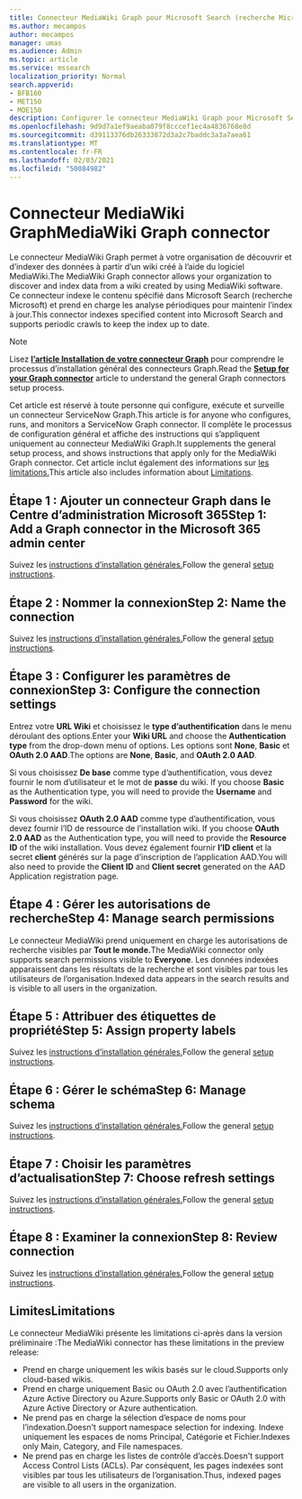 ```yaml
---
title: Connecteur MediaWiki Graph pour Microsoft Search (recherche Microsoft)
ms.author: mecampos
author: mecampos
manager: umas
ms.audience: Admin
ms.topic: article
ms.service: mssearch
localization_priority: Normal
search.appverid:
- BFB160
- MET150
- MOE150
description: Configurer le connecteur MediaWiki Graph pour Microsoft Search (recherche Microsoft)
ms.openlocfilehash: 9d9d7a1ef9aeaba079f8cccef1ec4a4836768e8d
ms.sourcegitcommit: d39113376db26333872d3a2c7baddc3a3a7aea61
ms.translationtype: MT
ms.contentlocale: fr-FR
ms.lasthandoff: 02/03/2021
ms.locfileid: "50084982"
---
```

<!---Previous ms.author: monaray --->

# <a name="mediawiki-graph-connector"></a><span data-ttu-id="a1392-103">Connecteur MediaWiki Graph</span><span class="sxs-lookup"><span data-stu-id="a1392-103">MediaWiki Graph connector</span></span>

<span data-ttu-id="a1392-104">Le connecteur MediaWiki Graph permet à votre organisation de découvrir et d’indexer des données à partir d’un wiki créé à l’aide du logiciel MediaWiki.</span><span class="sxs-lookup"><span data-stu-id="a1392-104">The MediaWiki Graph connector allows your organization to discover and index data from a wiki created by using MediaWiki software.</span></span> <span data-ttu-id="a1392-105">Ce connecteur indexe le contenu spécifié dans Microsoft Search (recherche Microsoft) et prend en charge les analyse périodiques pour maintenir l’index à jour.</span><span class="sxs-lookup"><span data-stu-id="a1392-105">This connector indexes specified content into Microsoft Search and supports periodic crawls to keep the index up to date.</span></span>

> [!NOTE]
> <span data-ttu-id="a1392-106">Lisez [**l’article Installation de votre connecteur Graph**](configure-connector.md) pour comprendre le processus d’installation général des connecteurs Graph.</span><span class="sxs-lookup"><span data-stu-id="a1392-106">Read the [**Setup for your Graph connector**](configure-connector.md) article to understand the general Graph connectors setup process.</span></span>

<span data-ttu-id="a1392-107">Cet article est réservé à toute personne qui configure, exécute et surveille un connecteur ServiceNow Graph.</span><span class="sxs-lookup"><span data-stu-id="a1392-107">This article is for anyone who configures, runs, and monitors a ServiceNow Graph connector.</span></span> <span data-ttu-id="a1392-108">Il complète le processus de configuration général et affiche des instructions qui s’appliquent uniquement au connecteur MediaWiki Graph.</span><span class="sxs-lookup"><span data-stu-id="a1392-108">It supplements the general setup process, and shows instructions that apply only for the MediaWiki Graph connector.</span></span> <span data-ttu-id="a1392-109">Cet article inclut également des informations sur [les limitations.](#limitations)</span><span class="sxs-lookup"><span data-stu-id="a1392-109">This article also includes information about [Limitations](#limitations).</span></span>

<!---## Before you get started-->

<!---Insert "Before you get started" recommendations for this data source-->

## <a name="step-1-add-a-graph-connector-in-the-microsoft-365-admin-center"></a><span data-ttu-id="a1392-110">Étape 1 : Ajouter un connecteur Graph dans le Centre d’administration Microsoft 365</span><span class="sxs-lookup"><span data-stu-id="a1392-110">Step 1: Add a Graph connector in the Microsoft 365 admin center</span></span>

<span data-ttu-id="a1392-111">Suivez les [instructions d’installation générales.](https://docs.microsoft.com/microsoftsearch/configure-connector)</span><span class="sxs-lookup"><span data-stu-id="a1392-111">Follow the general [setup instructions](https://docs.microsoft.com/microsoftsearch/configure-connector).</span></span>
<!---If the above phrase does not apply, delete it and insert specific details for your data source that are different from general setup instructions.-->

## <a name="step-2-name-the-connection"></a><span data-ttu-id="a1392-112">Étape 2 : Nommer la connexion</span><span class="sxs-lookup"><span data-stu-id="a1392-112">Step 2: Name the connection</span></span>

<span data-ttu-id="a1392-113">Suivez les [instructions d’installation générales.](https://docs.microsoft.com/microsoftsearch/configure-connector)</span><span class="sxs-lookup"><span data-stu-id="a1392-113">Follow the general [setup instructions](https://docs.microsoft.com/microsoftsearch/configure-connector).</span></span>
<!---If the above phrase does not apply, delete it and insert specific details for your data source that are different from general setup instructions.-->

## <a name="step-3-configure-the-connection-settings"></a><span data-ttu-id="a1392-114">Étape 3 : Configurer les paramètres de connexion</span><span class="sxs-lookup"><span data-stu-id="a1392-114">Step 3: Configure the connection settings</span></span>

<span data-ttu-id="a1392-115">Entrez votre **URL Wiki** et choisissez le **type d’authentification** dans le menu déroulant des options.</span><span class="sxs-lookup"><span data-stu-id="a1392-115">Enter your **Wiki URL** and choose the **Authentication type** from the drop-down menu of options.</span></span> <span data-ttu-id="a1392-116">Les options sont **None**, **Basic** et **OAuth 2.0 AAD**.</span><span class="sxs-lookup"><span data-stu-id="a1392-116">The options are **None**, **Basic**, and **OAuth 2.0 AAD**.</span></span>

<span data-ttu-id="a1392-117">Si vous choisissez **De base** comme type d’authentification, vous devez fournir le nom d’utilisateur et le mot de **passe** du wiki. </span><span class="sxs-lookup"><span data-stu-id="a1392-117">If you choose **Basic** as the Authentication type, you will need to provide the **Username** and **Password** for the wiki.</span></span>

<span data-ttu-id="a1392-118">Si vous choisissez **OAuth 2.0 AAD** comme type d’authentification, vous devez fournir l’ID de ressource de l’installation wiki. </span><span class="sxs-lookup"><span data-stu-id="a1392-118">If you choose **OAuth 2.0 AAD** as the Authentication type, you will need to provide the **Resource ID** of the wiki installation.</span></span> <span data-ttu-id="a1392-119">Vous devez également fournir **l’ID client** et la secret **client** générés sur la page d’inscription de l’application AAD.</span><span class="sxs-lookup"><span data-stu-id="a1392-119">You will also need to provide the **Client ID** and **Client secret** generated on the AAD Application registration page.</span></span>

## <a name="step-4-manage-search-permissions"></a><span data-ttu-id="a1392-120">Étape 4 : Gérer les autorisations de recherche</span><span class="sxs-lookup"><span data-stu-id="a1392-120">Step 4: Manage search permissions</span></span>

<span data-ttu-id="a1392-121">Le connecteur MediaWiki prend uniquement en charge les autorisations de recherche visibles par **Tout le monde.**</span><span class="sxs-lookup"><span data-stu-id="a1392-121">The MediaWiki connector only supports search permissions visible to **Everyone**.</span></span> <span data-ttu-id="a1392-122">Les données indexées apparaissent dans les résultats de la recherche et sont visibles par tous les utilisateurs de l’organisation.</span><span class="sxs-lookup"><span data-stu-id="a1392-122">Indexed data appears in the search results and is visible to all users in the organization.</span></span>

## <a name="step-5-assign-property-labels"></a><span data-ttu-id="a1392-123">Étape 5 : Attribuer des étiquettes de propriété</span><span class="sxs-lookup"><span data-stu-id="a1392-123">Step 5: Assign property labels</span></span>

<span data-ttu-id="a1392-124">Suivez les [instructions d’installation générales.](https://docs.microsoft.com/microsoftsearch/configure-connector)</span><span class="sxs-lookup"><span data-stu-id="a1392-124">Follow the general [setup instructions](https://docs.microsoft.com/microsoftsearch/configure-connector).</span></span>
<!---If the above phrase does not apply, delete it and insert specific details for your data source that are different from general setup instructions.-->

## <a name="step-6-manage-schema"></a><span data-ttu-id="a1392-125">Étape 6 : Gérer le schéma</span><span class="sxs-lookup"><span data-stu-id="a1392-125">Step 6: Manage schema</span></span>

<span data-ttu-id="a1392-126">Suivez les [instructions d’installation générales.](https://docs.microsoft.com/microsoftsearch/configure-connector)</span><span class="sxs-lookup"><span data-stu-id="a1392-126">Follow the general [setup instructions](https://docs.microsoft.com/microsoftsearch/configure-connector).</span></span>
<!---If the above phrase does not apply, delete it and insert specific details for your data source that are different from general setup instructions.-->

## <a name="step-7-choose-refresh-settings"></a><span data-ttu-id="a1392-127">Étape 7 : Choisir les paramètres d’actualisation</span><span class="sxs-lookup"><span data-stu-id="a1392-127">Step 7: Choose refresh settings</span></span>

<span data-ttu-id="a1392-128">Suivez les [instructions d’installation générales.](https://docs.microsoft.com/microsoftsearch/configure-connector)</span><span class="sxs-lookup"><span data-stu-id="a1392-128">Follow the general [setup instructions](https://docs.microsoft.com/microsoftsearch/configure-connector).</span></span>
<!---If the above phrase does not apply, delete it and insert specific details for your data source that are different from general setup instructions.-->

## <a name="step-8-review-connection"></a><span data-ttu-id="a1392-129">Étape 8 : Examiner la connexion</span><span class="sxs-lookup"><span data-stu-id="a1392-129">Step 8: Review connection</span></span>

<span data-ttu-id="a1392-130">Suivez les [instructions d’installation générales.](https://docs.microsoft.com/microsoftsearch/configure-connector)</span><span class="sxs-lookup"><span data-stu-id="a1392-130">Follow the general [setup instructions](https://docs.microsoft.com/microsoftsearch/configure-connector).</span></span>
<!---If the above phrase does not apply, delete it and insert specific details for your data source that are different from general setup instructions.-->

<!---## Troubleshooting-->
<!---To be added-->

## <a name="limitations"></a><span data-ttu-id="a1392-131">Limites</span><span class="sxs-lookup"><span data-stu-id="a1392-131">Limitations</span></span>

<span data-ttu-id="a1392-132">Le connecteur MediaWiki présente les limitations ci-après dans la version préliminaire :</span><span class="sxs-lookup"><span data-stu-id="a1392-132">The MediaWiki connector has these limitations in the preview release:</span></span>

* <span data-ttu-id="a1392-133">Prend en charge uniquement les wikis basés sur le cloud.</span><span class="sxs-lookup"><span data-stu-id="a1392-133">Supports only cloud-based wikis.</span></span>
* <span data-ttu-id="a1392-134">Prend en charge uniquement Basic ou OAuth 2.0 avec l’authentification Azure Active Directory ou Azure.</span><span class="sxs-lookup"><span data-stu-id="a1392-134">Supports only Basic or OAuth 2.0 with Azure Active Directory or Azure authentication.</span></span>
* <span data-ttu-id="a1392-135">Ne prend pas en charge la sélection d’espace de noms pour l’indexation.</span><span class="sxs-lookup"><span data-stu-id="a1392-135">Doesn't support namespace selection for indexing.</span></span> <span data-ttu-id="a1392-136">Indexe uniquement les espaces de noms Principal, Catégorie et Fichier.</span><span class="sxs-lookup"><span data-stu-id="a1392-136">Indexes only Main, Category, and File namespaces.</span></span>
* <span data-ttu-id="a1392-137">Ne prend pas en charge les listes de contrôle d’accès.</span><span class="sxs-lookup"><span data-stu-id="a1392-137">Doesn't support Access Control Lists (ACLs).</span></span> <span data-ttu-id="a1392-138">Par conséquent, les pages indexées sont visibles par tous les utilisateurs de l’organisation.</span><span class="sxs-lookup"><span data-stu-id="a1392-138">Thus, indexed pages are visible to all users in the organization.</span></span>
